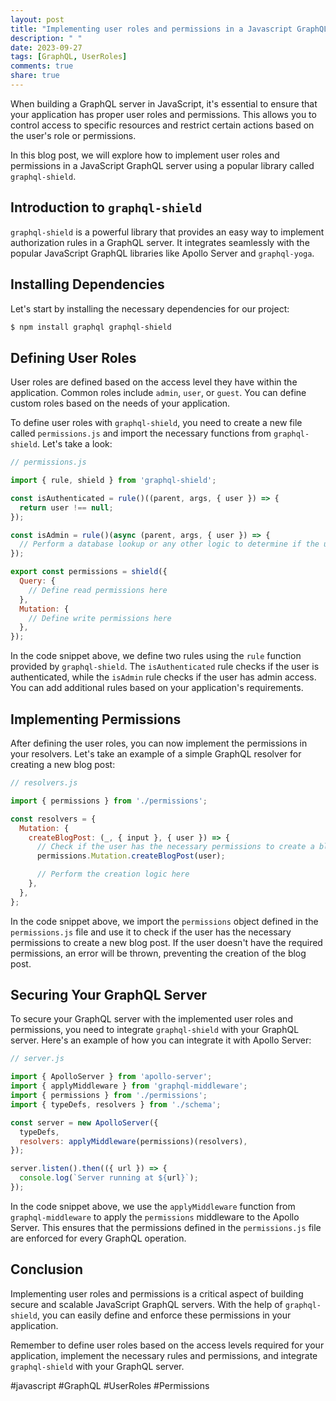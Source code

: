 ```yaml
---
layout: post
title: "Implementing user roles and permissions in a Javascript GraphQL server"
description: " "
date: 2023-09-27
tags: [GraphQL, UserRoles]
comments: true
share: true
---
```


When building a GraphQL server in JavaScript, it's essential to ensure that your application has proper user roles and permissions. This allows you to control access to specific resources and restrict certain actions based on the user's role or permissions.

In this blog post, we will explore how to implement user roles and permissions in a JavaScript GraphQL server using a popular library called `graphql-shield`.

## Introduction to `graphql-shield`

`graphql-shield` is a powerful library that provides an easy way to implement authorization rules in a GraphQL server. It integrates seamlessly with the popular JavaScript GraphQL libraries like Apollo Server and `graphql-yoga`.

## Installing Dependencies

Let's start by installing the necessary dependencies for our project:

```bash
$ npm install graphql graphql-shield
```

## Defining User Roles

User roles are defined based on the access level they have within the application. Common roles include `admin`, `user`, or `guest`. You can define custom roles based on the needs of your application.

To define user roles with `graphql-shield`, you need to create a new file called `permissions.js` and import the necessary functions from `graphql-shield`. Let's take a look:

```javascript
// permissions.js

import { rule, shield } from 'graphql-shield';

const isAuthenticated = rule()((parent, args, { user }) => {
  return user !== null;
});

const isAdmin = rule()(async (parent, args, { user }) => {
  // Perform a database lookup or any other logic to determine if the user has admin access
});

export const permissions = shield({
  Query: {
    // Define read permissions here
  },
  Mutation: {
    // Define write permissions here
  },
});
```

In the code snippet above, we define two rules using the `rule` function provided by `graphql-shield`. The `isAuthenticated` rule checks if the user is authenticated, while the `isAdmin` rule checks if the user has admin access. You can add additional rules based on your application's requirements.

## Implementing Permissions

After defining the user roles, you can now implement the permissions in your resolvers. Let's take an example of a simple GraphQL resolver for creating a new blog post:

```javascript
// resolvers.js

import { permissions } from './permissions';

const resolvers = {
  Mutation: {
    createBlogPost: (_, { input }, { user }) => {
      // Check if the user has the necessary permissions to create a blog post
      permissions.Mutation.createBlogPost(user);

      // Perform the creation logic here
    },
  },
};
```

In the code snippet above, we import the `permissions` object defined in the `permissions.js` file and use it to check if the user has the necessary permissions to create a new blog post. If the user doesn't have the required permissions, an error will be thrown, preventing the creation of the blog post.

## Securing Your GraphQL Server

To secure your GraphQL server with the implemented user roles and permissions, you need to integrate `graphql-shield` with your GraphQL server. Here's an example of how you can integrate it with Apollo Server:

```javascript
// server.js

import { ApolloServer } from 'apollo-server';
import { applyMiddleware } from 'graphql-middleware';
import { permissions } from './permissions';
import { typeDefs, resolvers } from './schema';

const server = new ApolloServer({
  typeDefs,
  resolvers: applyMiddleware(permissions)(resolvers),
});

server.listen().then(({ url }) => {
  console.log(`Server running at ${url}`);
});
```

In the code snippet above, we use the `applyMiddleware` function from `graphql-middleware` to apply the `permissions` middleware to the Apollo Server. This ensures that the permissions defined in the `permissions.js` file are enforced for every GraphQL operation.

## Conclusion

Implementing user roles and permissions is a critical aspect of building secure and scalable JavaScript GraphQL servers. With the help of `graphql-shield`, you can easily define and enforce these permissions in your application.

Remember to define user roles based on the access levels required for your application, implement the necessary rules and permissions, and integrate `graphql-shield` with your GraphQL server.

#javascript #GraphQL #UserRoles #Permissions
